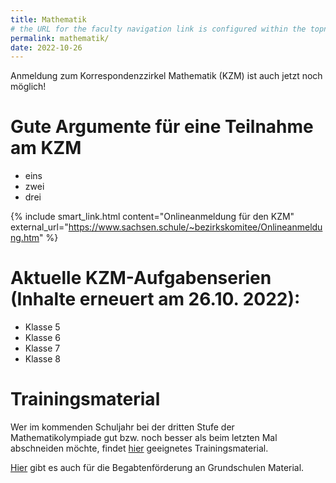 ```yaml
---
title: Mathematik
# the URL for the faculty navigation link is configured within the topnav and must be the same as this permalink
permalink: mathematik/
date: 2022-10-26
---
```


Anmeldung zum Korrespondenzzirkel Mathematik (KZM) ist auch jetzt noch möglich!

# Gute Argumente für eine Teilnahme am KZM

- eins
- zwei
- drei

{% include smart_link.html content="Onlineanmeldung für den KZM" external_url="https://www.sachsen.schule/~bezirkskomitee/Onlineanmeldung.htm" %}

# Aktuelle KZM-Aufgabenserien (Inhalte erneuert am 26.10. 2022):

- Klasse 5
- Klasse 6
- Klasse 7
- Klasse 8

# Trainingsmaterial

Wer im kommenden Schuljahr bei der dritten Stufe der Mathematikolympiade gut bzw. noch besser als beim letzten Mal abschneiden möchte, findet [hier](https://www.sachsen.schule/~bezirkskomitee/MO-Vorb-Inh.htm) geeignetes Trainingsmaterial.

[Hier](https://www.sachsen.schule/~bezirkskomitee/neu/Grundschule.htm) gibt es auch für die Begabtenförderung an Grundschulen Material.